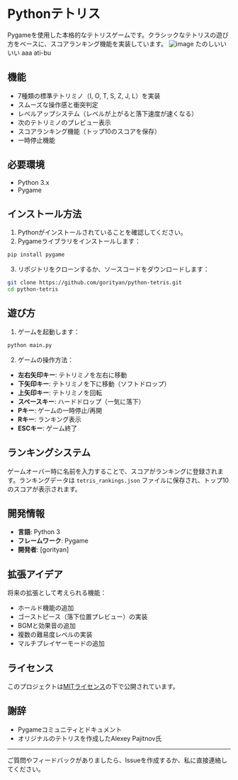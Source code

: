 # Pythonテトリス

Pygameを使用した本格的なテトリスゲームです。クラシックなテトリスの遊び方をベースに、スコアランキング機能を実装しています。
![image](https://github.com/user-attachments/assets/89787a15-5771-4b56-9dec-6ee9cf9a8cb7)
たのしいいいい
aaa
ati-bu


## 機能

- 7種類の標準テトリミノ（I, O, T, S, Z, J, L）を実装
- スムーズな操作感と衝突判定
- レベルアップシステム（レベルが上がると落下速度が速くなる）
- 次のテトリミノのプレビュー表示
- スコアランキング機能（トップ10のスコアを保存）
- 一時停止機能

## 必要環境

- Python 3.x
- Pygame

## インストール方法

1. Pythonがインストールされていることを確認してください。
2. Pygameライブラリをインストールします：

```bash
pip install pygame
```

3. リポジトリをクローンするか、ソースコードをダウンロードします：

```bash
git clone https://github.com/gorityan/python-tetris.git
cd python-tetris
```

## 遊び方

1. ゲームを起動します：

```bash
python main.py
```

2. ゲームの操作方法：

- **左右矢印キー**: テトリミノを左右に移動
- **下矢印キー**: テトリミノを下に移動（ソフトドロップ）
- **上矢印キー**: テトリミノを回転
- **スペースキー**: ハードドロップ（一気に落下）
- **Pキー**: ゲームの一時停止/再開
- **Rキー**: ランキング表示
- **ESCキー**: ゲーム終了

## ランキングシステム

ゲームオーバー時に名前を入力することで、スコアがランキングに登録されます。ランキングデータは `tetris_rankings.json` ファイルに保存され、トップ10のスコアが表示されます。

## 開発情報

- **言語**: Python 3
- **フレームワーク**: Pygame
- **開発者**: [gorityan]

## 拡張アイデア

将来の拡張として考えられる機能：

- ホールド機能の追加
- ゴーストピース（落下位置プレビュー）の実装
- BGMと効果音の追加
- 複数の難易度レベルの実装
- マルチプレイヤーモードの追加

## ライセンス

このプロジェクトは[MITライセンス](LICENSE)の下で公開されています。

## 謝辞

- Pygameコミュニティとドキュメント
- オリジナルのテトリスを作成したAlexey Pajitnov氏

---

ご質問やフィードバックがありましたら、Issueを作成するか、私に直接連絡してください。
